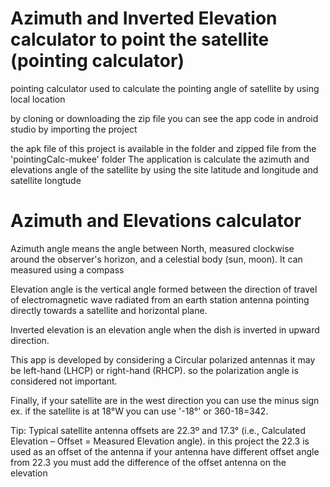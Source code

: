 # Azimuth and Inverted Elevation calculator to point the satellite (pointing calculator)


pointing calculator used to calculate the pointing angle of satellite by using local location

by cloning or downloading the zip file you can see the app code in android studio by importing the project 

the apk file of this project is available in the folder and zipped file from the 'pointingCalc-mukee' folder
The application is calculate the azimuth and elevations angle of the satellite by using the site latitude and longitude and satellite longtude
# Azimuth and Elevations calculator
Azimuth angle means the angle between North, measured clockwise around the observer's horizon, and a celestial body (sun, moon). It can measured using a compass 

Elevation angle is the vertical angle formed between the direction of travel of electromagnetic wave radiated from an earth station antenna pointing directly towards a satellite and horizontal plane.

Inverted elevation is an elevation angle when the dish is inverted in upward direction.

This app is developed by considering a Circular polarized antennas it may be left-hand (LHCP) or right-hand (RHCP). so the polarization angle is considered not important.

Finally, if your satellite are in the west direction you can use the minus sign ex. if the satellite is at 18°W you can use '-18°' or 360-18=342.


Tip: Typical satellite antenna offsets are 22.3º and 17.3° (i.e., Calculated Elevation – Offset = Measured Elevation angle). in this project the 22.3 is used as an offset of the antenna if your antenna have different offset angle from 22.3 you must add the difference of the offset antenna on the elevation 
